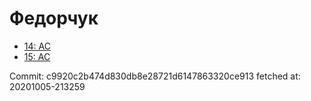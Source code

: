 # Федорчук
- [14: AC](14.md)
- [15: AC](15.md)

Commit: c9920c2b474d830db8e28721d6147863320ce913
 fetched at: 20201005-213259
